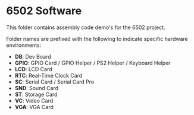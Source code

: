 6502 Software
=============

This folder contains assembly code demo's for the 6502 project.

Folder names are prefixed with the following to indicate specific hardware environments:

- **DB**: Dev Board
- **GPIO**: GPIO Card / GPIO Helper / PS2 Helper / Keyboard Helper
- **LCD**: LCD Card
- **RTC**: Real-Time Clock Card
- **SC**: Serial Card / Serial Card Pro
- **SND**: Sound Card
- **ST**: Storage Card
- **VC**: Video Card
- **VGA**: VGA Card
